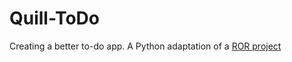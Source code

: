 # Quill-ToDo

Creating a better to-do app. A Python adaptation of a [ROR project](https://github.com/lilyosah/COSC415-ToDo)